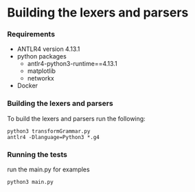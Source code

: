 # Building the lexers and parsers

### Requirements
- ANTLR4 version 4.13.1
- python packages
  - antlr4-python3-runtime==4.13.1
  - matplotlib
  - networkx
- Docker

### Building the lexers and parsers

To build the lexers and parsers run the following:
```
python3 transformGrammar.py
antlr4 -Dlanguage=Python3 *.g4
```

### Running the tests
run the main.py for examples
```
python3 main.py
```